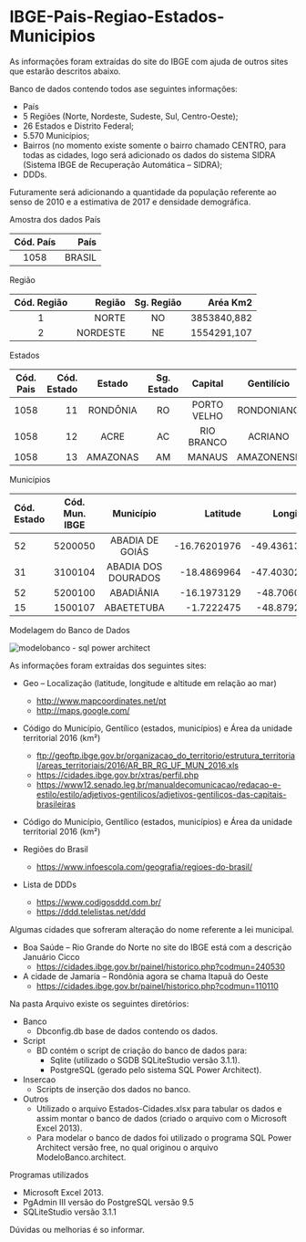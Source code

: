 # IBGE-Pais-Regiao-Estados-Municipios
As informações foram extraídas do site do IBGE com ajuda de outros sites que estarão descritos abaixo.

Banco de dados contendo todos ase seguintes informações:

  - País
  - 5 Regiões (Norte, Nordeste, Sudeste, Sul, Centro-Oeste);
  - 26 Estados e Distrito Federal;
  - 5.570 Municípios;
  - Bairros (no momento existe somente o bairro chamado CENTRO, para todas as cidades, logo será adicionado os dados do sistema SIDRA (Sistema IBGE de Recuperação Automática – SIDRA); 
  - DDDs.
 
Futuramente será adicionando a quantidade da população referente ao senso de 2010 e a estimativa de 2017 e densidade demográfica. 

Amostra dos dados
País

|Cód. País| País|
|:---------------:| ---------:|
|1058|	BRASIL|

Região

|Cód. Região| Região | Sg. Região | Aréa Km2|
|:--------:| ---------:|:--------:| ---------:|
|1|	NORTE	|NO	|3853840,882|
|2|	NORDESTE|NE	|1554291,107|

Estados

|Cód. Pais| Cód. Estado | Estado | Sg. Estado| Capital | Gentilício | Cód. Região| Aréa Km2|
|:--------:| ---------:|:--------:|:---------:|:--------:| :---------:|:--------:| ---------:|
|1058|	11|	RONDÔNIA	|RO|	PORTO VELHO	|RONDONIANO	|1|	237765,293 |
|1058|	12|	ACRE		|AC|	RIO BRANCO	|ACRIANO	|1|	164123,737 |
|1058|	13|	AMAZONAS	|AM|	MANAUS		|AMAZONENSE	|1|	1559146,876|

Municípios

| Cód. Estado  | Cód. Mun. IBGE  | Município |  Latitude | Longitude  | Altitude | Aréa Km2 | Gentilício | DDD|
|:----------|:---------------:| :---------:|--------:|----------:|---------:|---------:|:----------:|:---:|
|52|    5200050|	ABADIA DE GOIÁS		|-16.76201976	|-49.43613893	|901	|147,734	|ABADIENSE		|62|
|31|	3100104|	ABADIA DOS DOURADOS	|-18.4869964	|-47.40302324	|744	|881,064	|ABADIENSE		|34|
|52|	5200100|	ABADIÂNIA			|-16.1973129	|-48.7060927	|1067	|1045,127	|ABADIENSE		|62|
|15|	1500107|	ABAETETUBA			|-1.7222475		|-48.8792245	|10		|1610,404	|ABAETETUBENSE	|91|

Modelagem do Banco de Dados

![modelobanco - sql power architect](https://user-images.githubusercontent.com/3154517/35053985-c1aa3320-fb92-11e7-8f53-560070edf399.png)

As informações foram extraídas dos seguintes sites:
  - Geo – Localização (latitude, longitude e altitude em relação ao mar)
    + http://www.mapcoordinates.net/pt
    + http://maps.google.com/
  - Código do Município, Gentílico (estados, municípios) e Área da unidade territorial 2016 (km²)
    + ftp://geoftp.ibge.gov.br/organizacao_do_territorio/estrutura_territorial/areas_territoriais/2016/AR_BR_RG_UF_MUN_2016.xls
    + https://cidades.ibge.gov.br/xtras/perfil.php
    + https://www12.senado.leg.br/manualdecomunicacao/redacao-e-estilo/estilo/adjetivos-gentilicos/adjetivos-gentilicos-das-capitais-brasileiras
  - Código do Município, Gentílico (estados, municípios) e Área da unidade territorial 2016 (km²)
  
  - Regiões do Brasil
    + https://www.infoescola.com/geografia/regioes-do-brasil/
  - Lista de DDDs
    + https://www.codigosddd.com.br/
    + https://ddd.telelistas.net/ddd

Algumas cidades que sofreram alteração do nome referente a lei municipal.
  - Boa Saúde – Rio Grande do Norte no site do IBGE está com a descrição Januário Cicco
    + https://cidades.ibge.gov.br/painel/historico.php?codmun=240530
  - A cidade de Jamaria – Rondônia agora se chama Itapuã do Oeste
    + https://cidades.ibge.gov.br/painel/historico.php?codmun=110110

Na pasta Arquivo existe os seguintes diretórios:
  - Banco
    + Dbconfig.db base de dados contendo os dados.
  - Script
    + BD contém o script de criação do banco de dados para:
        + Sqlite (utilizado o SGDB SQLiteStudio versão 3.1.1).
        + PostgreSQL (gerado pelo sistema SQL Power Architect).
  - Insercao
    + Scripts de inserção dos dados no banco.
  - Outros
    + Utilizado o arquivo Estados-Cidades.xlsx para tabular os dados e assim montar o banco de dados (criado o arquivo com o Microsoft Excel 2013).
    + Para modelar o banco de dados foi utilizado o programa SQL Power Architect versão free, no qual originou o arquivo ModeloBanco.architect.

Programas utilizados
  - Microsoft Excel 2013.
  - PgAdmin III versão do PostgreSQL versão 9.5
  - SQLiteStudio versão 3.1.1
  
Dúvidas ou melhorias é so informar.

